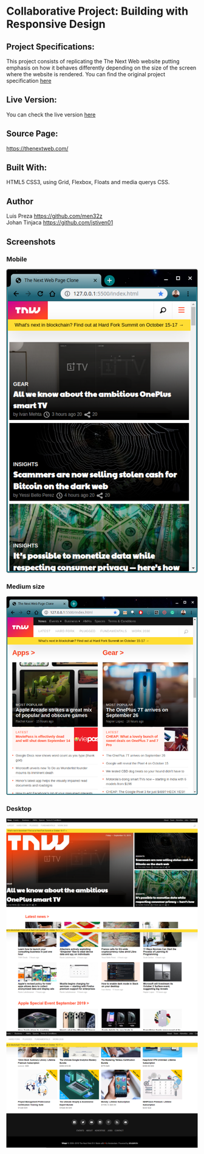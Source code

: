 # Collaborative Project: Building with Responsive Design
## Project Specifications:

This project consists of replicating the The Next Web website putting emphasis on how it behaves differently depending on the size of the screen where the website is rendered. You can find the original project specification [here](https://www.theodinproject.com/courses/html5-and-css3/lessons/building-with-responsive-design)

## Live Version:

You can check the live version [here](https://raw.githack.com/jstiven01/responsive-design-nextweb/next-web-page/index.html)

## Source Page:

https://thenextweb.com/

## Built With:

HTML5 CSS3, using Grid, Flexbox, Floats and media querys CSS.

## Author
Luis Preza https://github.com/men32z <br>
Johan Tinjaca https://github.com/jstiven01

## Screenshots

### Mobile
![mobile screenshot](https://raw.githubusercontent.com/jstiven01/responsive-design-nextweb/next-web-page/assets/screenshots/ScreenshotMobile.png)

### Medium size
![medium screenshot](https://raw.githubusercontent.com/jstiven01/responsive-design-nextweb/next-web-page/assets/screenshots/ScreenshotMedium.png)

### Desktop
![desktop_main screenshot](https://raw.githubusercontent.com/jstiven01/responsive-design-nextweb/next-web-page/assets/screenshots/desktop_1.png)
![desktop_content screenshot](https://raw.githubusercontent.com/jstiven01/responsive-design-nextweb/next-web-page/assets/screenshots/desktop_2.png)
![desktop_footer screenshot](https://raw.githubusercontent.com/jstiven01/responsive-design-nextweb/next-web-page/assets/screenshots/desktop_3.png)
